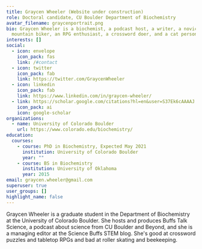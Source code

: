 ```yaml
---
title: Graycen Wheeler (Website under construction)
role: Doctoral candidate, CU Boulder Department of Biochemistry
avatar_filename: graycenportrait.png
bio: Graycen Wheeler is a biochemist, a podcast host, a writer, a novice
  mountain biker, an RPG enthusiast, a crossword doer, and a cat person.
interests: []
social:
  - icon: envelope
    icon_pack: fas
    link: /#contact
  - icon: twitter
    icon_pack: fab
    link: https://twitter.com/GraycenWheeler
  - icon: linkedin
    icon_pack: fab
    link: https://www.linkedin.com/in/graycen-wheeler/
  - link: https://scholar.google.com/citations?hl=en&user=S37Ek6cAAAAJ
    icon_pack: ai
    icon: google-scholar
organizations:
  - name: University of Colorado Boulder
    url: https://www.colorado.edu/biochemistry/
education:
  courses:
    - course: PhD in Biochemistry, Expected May 2021
      institution: University of Colorado Boulder
      year: ""
    - course: BS in Biochemistry
      institution: University of Oklahoma
      year: 2015
email: graycen.wheeler@gmail.com
superuser: true
user_groups: []
highlight_name: false
---
```

Graycen Wheeler is a graduate student in the Department of Biochemistry at the University of Colorado Boulder. She hosts and produces Buffs Talk Science, a podcast about science from CU Boulder and Beyond, and she is a managing editor at the Science Buffs STEM blog. She's good at crossword puzzles and tabletop RPGs and bad at roller skating and beekeeping.